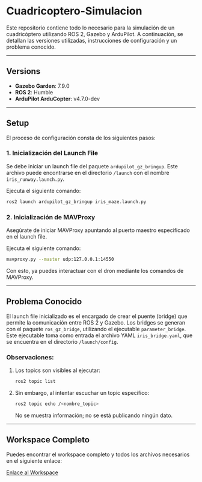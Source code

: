 # Cuadricoptero-Simulacion

Este repositorio contiene todo lo necesario para la simulación de un cuadricóptero utilizando ROS 2, Gazebo y ArduPilot. A continuación, se detallan las versiones utilizadas, instrucciones de configuración y un problema conocido.

---

## **Versions**
- **Gazebo Garden**: 7.9.0
- **ROS 2**: Humble
- **ArduPilot ArduCopter**: v4.7.0-dev

---

## **Setup**

El proceso de configuración consta de los siguientes pasos:

### **1. Inicialización del Launch File**
Se debe iniciar un launch file del paquete `ardupilot_gz_bringup`. Este archivo puede encontrarse en el directorio `/launch` con el nombre `iris_runway.launch.py`.

Ejecuta el siguiente comando:

```bash
ros2 launch ardupilot_gz_bringup iris_maze.launch.py
```

### **2. Inicialización de MAVProxy**
Asegúrate de iniciar MAVProxy apuntando al puerto maestro especificado en el launch file.

Ejecuta el siguiente comando:

```bash
mavproxy.py --master udp:127.0.0.1:14550
```

Con esto, ya puedes interactuar con el dron mediante los comandos de MAVProxy.

---

## **Problema Conocido**

El launch file inicializado es el encargado de crear el puente (bridge) que permite la comunicación entre ROS 2 y Gazebo. Los bridges se generan con el paquete `ros_gz_bridge`, utilizando el ejecutable `parameter_bridge`. Este ejecutable toma como entrada el archivo YAML `iris_bridge.yaml`, que se encuentra en el directorio `/launch/config`.

### **Observaciones**:
1. Los topics son visibles al ejecutar:
   
   ```bash
   ros2 topic list
   ```

2. Sin embargo, al intentar escuchar un topic específico:

   ```bash
   ros2 topic echo /<nombre_topic>
   ```
   
   No se muestra información; no se está publicando ningún dato.

---

## **Workspace Completo**

Puedes encontrar el workspace completo y todos los archivos necesarios en el siguiente enlace:

[Enlace al Workspace](#)


  

